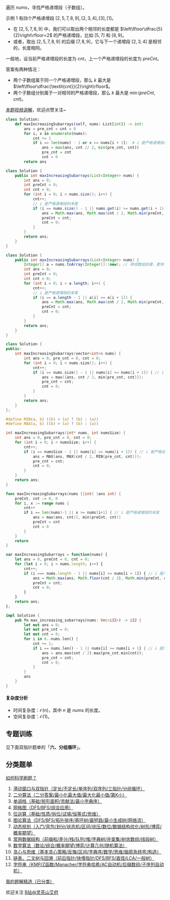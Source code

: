 遍历 $\textit{nums}$，寻找严格递增段（子数组）。

示例 1 有四个严格递增段 $[2,5,7,8,9],[2,3,4],[3],[1]$。

- 在 $[2,5,7,8,9]$ 中，我们可以取出两个相邻的长度都是 $\left\lfloor\dfrac{5}{2}\right\rfloor=2$ 的严格递增段，比如 $[5,7]$ 和 $[8,9]$。
- 或者，取出 $[2,5,7,8,9]$ 的后缀 $[7,8,9]$，它与下一个递增段 $[2,3,4]$ 是相邻的，长度相同。

一般地，设当前严格递增段的长度为 $\textit{cnt}$，上一个严格递增段的长度为 $\textit{preCnt}$。

答案有两种情况：

- 两个子数组属于同一个严格递增段，那么 $k$ 最大是 $\left\lfloor\dfrac{\textit{cnt}}{2}\right\rfloor$。
- 两个子数组分别属于一对相邻的严格递增段，那么 $k$ 最大是 $\min(\textit{preCnt}, \textit{cnt})$。

[本题视频讲解](https://www.bilibili.com/video/BV1JVmBYvEnD/)，欢迎点赞关注~

```py [sol-Python3]
class Solution:
    def maxIncreasingSubarrays(self, nums: List[int]) -> int:
        ans = pre_cnt = cnt = 0
        for i, x in enumerate(nums):
            cnt += 1
            if i == len(nums) - 1 or x >= nums[i + 1]:  # i 是严格递增段的末尾
                ans = max(ans, cnt // 2, min(pre_cnt, cnt))
                pre_cnt = cnt
                cnt = 0
        return ans
```

```java [sol-Java]
class Solution {
    public int maxIncreasingSubarrays(List<Integer> nums) {
        int ans = 0;
        int preCnt = 0;
        int cnt = 0;
        for (int i = 0; i < nums.size(); i++) {
            cnt++;
            // i 是严格递增段的末尾
            if (i == nums.size() - 1 || nums.get(i) >= nums.get(i + 1)) {
                ans = Math.max(ans, Math.max(cnt / 2, Math.min(preCnt, cnt)));
                preCnt = cnt;
                cnt = 0;
            }
        }
        return ans;
    }
}
```

```java [sol-Java 写法二]
class Solution {
    public int maxIncreasingSubarrays(List<Integer> nums) {
        Integer[] a = nums.toArray(Integer[]::new); // 转成数组处理，更快
        int ans = 0;
        int preCnt = 0;
        int cnt = 0;
        for (int i = 0; i < a.length; i++) {
            cnt++;
            // i 是严格递增段的末尾
            if (i == a.length - 1 || a[i] >= a[i + 1]) {
                ans = Math.max(ans, Math.max(cnt / 2, Math.min(preCnt, cnt)));
                preCnt = cnt;
                cnt = 0;
            }
        }
        return ans;
    }
}
```

```cpp [sol-C++]
class Solution {
public:
    int maxIncreasingSubarrays(vector<int>& nums) {
        int ans = 0, pre_cnt = 0, cnt = 0;
        for (int i = 0; i < nums.size(); i++) {
            cnt++;
            if (i == nums.size() - 1 || nums[i] >= nums[i + 1]) { // i 是严格递增段的末尾
                ans = max({ans, cnt / 2, min(pre_cnt, cnt)});
                pre_cnt = cnt;
                cnt = 0;
            }
        }
        return ans;
    }
};
```

```c [sol-C]
#define MIN(a, b) ((b) < (a) ? (b) : (a))
#define MAX(a, b) ((b) > (a) ? (b) : (a))

int maxIncreasingSubarrays(int* nums, int numsSize) {
    int ans = 0, pre_cnt = 0, cnt = 0;
    for (int i = 0; i < numsSize; i++) {
        cnt++;
        if (i == numsSize - 1 || nums[i] >= nums[i + 1]) { // i 是严格递增段的末尾
            ans = MAX(ans, MAX(cnt / 2, MIN(pre_cnt, cnt)));
            pre_cnt = cnt;
            cnt = 0;
        }
    }
    return ans;
}
```

```go [sol-Go]
func maxIncreasingSubarrays(nums []int) (ans int) {
	preCnt, cnt := 0, 0
	for i, x := range nums {
		cnt++
		if i == len(nums)-1 || x >= nums[i+1] { // i 是严格递增段的末尾
			ans = max(ans, cnt/2, min(preCnt, cnt))
			preCnt = cnt
			cnt = 0
		}
	}
	return
}
```

```js [sol-JavaScript]
var maxIncreasingSubarrays = function(nums) {
    let ans = 0, preCnt = 0, cnt = 0;
    for (let i = 0; i < nums.length; i++) {
        cnt++;
        if (i === nums.length - 1 || nums[i] >= nums[i + 1]) { // i 是严格递增段的末尾
            ans = Math.max(ans, Math.floor(cnt / 2), Math.min(preCnt, cnt));
            preCnt = cnt;
            cnt = 0;
        }
    }
    return ans;
};
```

```rust [sol-Rust]
impl Solution {
    pub fn max_increasing_subarrays(nums: Vec<i32>) -> i32 {
        let mut ans = 0;
        let mut pre_cnt = 0;
        let mut cnt = 0;
        for i in 0..nums.len() {
            cnt += 1;
            if i == nums.len() - 1 || nums[i] >= nums[i + 1] { // i 是严格递增段的末尾
                ans = ans.max(cnt / 2).max(pre_cnt.min(cnt));
                pre_cnt = cnt;
                cnt = 0;
            }
        }
        ans
    }
}
```

#### 复杂度分析

- 时间复杂度：$\mathcal{O}(n)$，其中 $n$ 是 $\textit{nums}$ 的长度。
- 空间复杂度：$\mathcal{O}(1)$。

## 专题训练

见下面双指针题单的「**六、分组循环**」。

## 分类题单

[如何科学刷题？](https://leetcode.cn/circle/discuss/RvFUtj/)

1. [滑动窗口与双指针（定长/不定长/单序列/双序列/三指针/分组循环）](https://leetcode.cn/circle/discuss/0viNMK/)
2. [二分算法（二分答案/最小化最大值/最大化最小值/第K小）](https://leetcode.cn/circle/discuss/SqopEo/)
3. [单调栈（基础/矩形面积/贡献法/最小字典序）](https://leetcode.cn/circle/discuss/9oZFK9/)
4. [网格图（DFS/BFS/综合应用）](https://leetcode.cn/circle/discuss/YiXPXW/)
5. [位运算（基础/性质/拆位/试填/恒等式/思维）](https://leetcode.cn/circle/discuss/dHn9Vk/)
6. [图论算法（DFS/BFS/拓扑排序/基环树/最短路/最小生成树/网络流）](https://leetcode.cn/circle/discuss/01LUak/)
7. [动态规划（入门/背包/划分/状态机/区间/状压/数位/数据结构优化/树形/博弈/概率期望）](https://leetcode.cn/circle/discuss/tXLS3i/)
8. [常用数据结构（前缀和/差分/栈/队列/堆/字典树/并查集/树状数组/线段树）](https://leetcode.cn/circle/discuss/mOr1u6/)
9. [数学算法（数论/组合/概率期望/博弈/计算几何/随机算法）](https://leetcode.cn/circle/discuss/IYT3ss/)
10. [贪心与思维（基本贪心策略/反悔/区间/字典序/数学/思维/脑筋急转弯/构造）](https://leetcode.cn/circle/discuss/g6KTKL/)
11. [链表、二叉树与回溯（前后指针/快慢指针/DFS/BFS/直径/LCA/一般树）](https://leetcode.cn/circle/discuss/K0n2gO/)
12. [字符串（KMP/Z函数/Manacher/字符串哈希/AC自动机/后缀数组/子序列自动机）](https://leetcode.cn/circle/discuss/SJFwQI/)

[我的题解精选（已分类）](https://github.com/EndlessCheng/codeforces-go/blob/master/leetcode/SOLUTIONS.md)

欢迎关注 [B站@灵茶山艾府](https://space.bilibili.com/206214)
